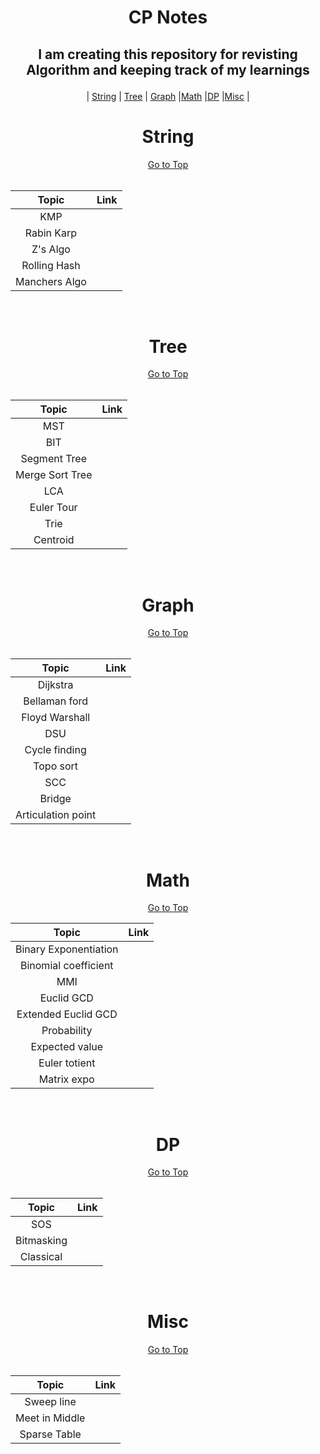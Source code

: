 # <p align="center" id="top">CP Notes</p>
## <p align="center">I am creating this repository for revisting Algorithm and keeping track of my learnings</p>
<p align="center">| <a href="#string">String</a> | <a href="#tree">Tree</a> | <a href="#graph">Graph</a> |<a href="#math">Math</a> |<a href="#dp">DP</a> |<a href="#misc">Misc</a> |</p>

<h1 align="center" id="string">String</h1>
<div align="center">
<a href="#top">Go to Top</a>
</div>
<br>
<div align="center">

| Topic | Link | 
|:----:|:----:| 
|KMP | | 
|Rabin Karp | | 
|Z's Algo | | 
|Rolling Hash | | 
|Manchers Algo | | 
<br>
</div>

<h1 align="center" id="tree">Tree</h1>
<div align="center">
<a href="#top">Go to Top</a>
</div>
<br>
<div align="center">

| Topic | Link | 
|:----:|:----:| 
| MST| | 
| BIT| | 
|Segment Tree | | 
|Merge Sort Tree | | 
| LCA| | 
| Euler Tour| | 
| Trie| | 
| Centroid| | 
<br>
</div>

<h1 align="center" id="graph">Graph</h1>
<div align="center">
<a href="#top">Go to Top</a>
</div>
<br>
<div align="center">

| Topic | Link | 
|:----:|:----:| 
| Dijkstra| | 
|Bellaman ford | | 
| Floyd Warshall| | 
| DSU| | 
| Cycle finding| | 
| Topo sort | | 
| SCC| | 
| Bridge| | 
| Articulation point| | 
<br>
</div>

<h1 align="center" id="math">Math</h1>
<div align="center">
<a href="#to">Go to Top</a>
</div>
<div align="center">

| Topic | Link | 
|:----:|:----:| 
| Binary Exponentiation| | 
| Binomial coefficient| | 
| MMI| | 
| Euclid GCD| | 
| Extended Euclid GCD| | 
|Probability | | 
| Expected value| | 
| Euler totient| | 
| Matrix expo| | 
<br>
</div>

<h1 align="center" id="dp">DP</h1>
<div align="center">
<a href="#top">Go to Top</a>
</div>
<br>
<div align="center">

| Topic | Link | 
|:----:|:----:| 
| SOS| |
| Bitmasking| |
| Classical| |
<br>
</div>

<h1 align="center" id="misc">Misc</h1>
<div align="center">
<a href="#top">Go to Top</a>
</div>
<br>
<div align="center">

| Topic | Link | 
|:----:|:----:| 
| Sweep line| |
| Meet in Middle| |
| Sparse Table| |
<br>
</div>




